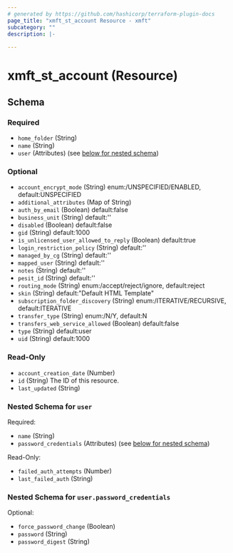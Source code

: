 ```yaml
---
# generated by https://github.com/hashicorp/terraform-plugin-docs
page_title: "xmft_st_account Resource - xmft"
subcategory: ""
description: |-
  
---
```


# xmft_st_account (Resource)





<!-- schema generated by tfplugindocs -->
## Schema

### Required

- `home_folder` (String)
- `name` (String)
- `user` (Attributes) (see [below for nested schema](#nestedatt--user))

### Optional

- `account_encrypt_mode` (String) enum:/UNSPECIFIED/ENABLED, default:UNSPECIFIED
- `additional_attributes` (Map of String)
- `auth_by_email` (Boolean) default:false
- `business_unit` (String) default:''
- `disabled` (Boolean) default:false
- `gid` (String) default:1000
- `is_unlicensed_user_allowed_to_reply` (Boolean) default:true
- `login_restriction_policy` (String) default:''
- `managed_by_cg` (String) default:''
- `mapped_user` (String) default:''
- `notes` (String) default:''
- `pesit_id` (String) default:''
- `routing_mode` (String) enum:/accept/reject/ignore, default:reject
- `skin` (String) default:"Default HTML Template"
- `subscription_folder_discovery` (String) enum:/ITERATIVE/RECURSIVE, default:ITERATIVE
- `transfer_type` (String) enum:/N/Y, default:N
- `transfers_web_service_allowed` (Boolean) default:false
- `type` (String) default:user
- `uid` (String) default:1000

### Read-Only

- `account_creation_date` (Number)
- `id` (String) The ID of this resource.
- `last_updated` (String)

<a id="nestedatt--user"></a>
### Nested Schema for `user`

Required:

- `name` (String)
- `password_credentials` (Attributes) (see [below for nested schema](#nestedatt--user--password_credentials))

Read-Only:

- `failed_auth_attempts` (Number)
- `last_failed_auth` (String)

<a id="nestedatt--user--password_credentials"></a>
### Nested Schema for `user.password_credentials`

Optional:

- `force_password_change` (Boolean)
- `password` (String)
- `password_digest` (String)
